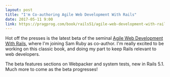 ```yaml
---
layout: post
title: "I'm Co-authoring Agile Web Development With Rails"
date: 2017-05-11 9:00
link: https://pragprog.com/book/rails51/agile-web-development-with-rails-5-1
---
```


Hot off the presses is the latest beta of the seminal [Agile Web Development With Rails](https://pragprog.com/book/rails51/agile-web-development-with-rails-5-1), where I'm joining Sam Ruby as co-author.  I'm really excited to be working on this classic book, and doing my part to keep Rails relevant to web developers.

The beta features sections on Webpacker and system tests, new in Rails 5.1.  Much more to come as the beta
progresses!
